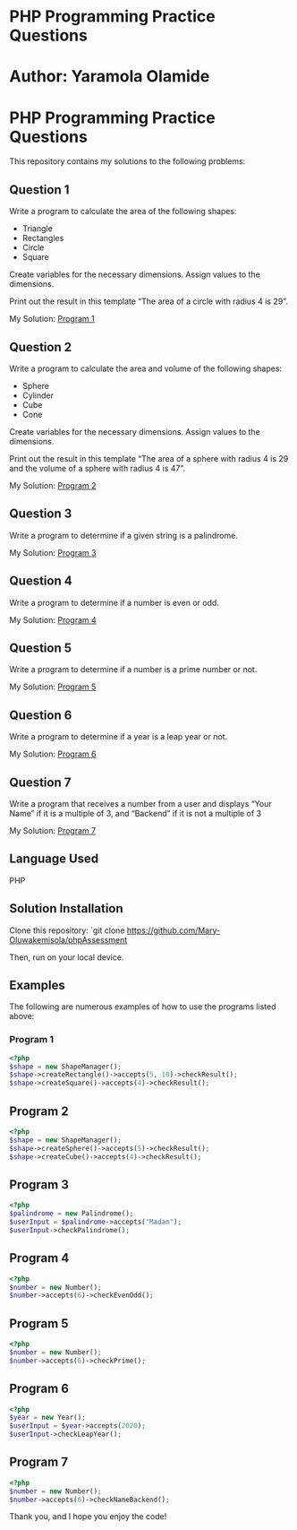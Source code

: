 # PHP Programming Practice Questions

# Author: Yaramola Olamide


# PHP Programming Practice Questions

This repository contains my solutions to the following problems:

## Question 1

Write a program to calculate the area of the following shapes:

- Triangle
- Rectangles
- Circle
- Square

Create variables for the necessary dimensions.  Assign values to the dimensions.  

Print out the result in this template  “The area of a circle with radius 4 is 29”.

My Solution: [Program 1](./Packages/Classes/ShapeManager.php)

## Question 2

Write a program to calculate the area and volume of the following shapes:

- Sphere
- Cylinder
- Cube
- Cone

Create variables for the necessary dimensions.  Assign values to the dimensions.

Print out the result in this template “The area of a sphere with radius 4 is 29 and the volume of a sphere with radius 4 is 47”.

My Solution: [Program 2](./Programs/program2.php)

## Question 3

Write a program to determine if a given string is a palindrome.

My Solution: [Program 3](./Programs/program3.php)

## Question 4

Write a program to determine if a number is even or odd.

My Solution: [Program 4](./Programs/program4.php)

## Question 5

Write a program to determine if a number is a prime number or not.

My Solution: [Program 5](./Programs/program5.php)

## Question 6

Write a program to determine if a year is a leap year or not.

My Solution: [Program 6](./Programs/program6.php)

## Question 7

Write a program that receives a number from a user and displays “Your Name” if it is a multiple of 3, and “Backend” if it is not a multiple of 3

My Solution: [Program 7](./Programs/program7.php)

## Language Used

PHP

## Solution Installation

Clone this repository: `git clone https://github.com/Mary-Oluwakemisola/phpAssessment

Then, run on your local device.

## Examples

The following are numerous examples of how to use the programs listed above:

### Program 1

```php
<?php
$shape = new ShapeManager();
$shape->createRectangle()->accepts(5, 10)->checkResult();
$shape->createSquare()->accepts(4)->checkResult();
```

## Program 2

```php
<?php
$shape = new ShapeManager();
$shape->createSphere()->accepts(5)->checkResult();
$shape->createCube()->accepts(4)->checkResult();
```

## Program 3

```php
<?php 
$palindrome = new Palindrome();
$userInput = $palindrome->accepts("Madam");
$userInput->checkPalindrome();
```

## Program 4

```php
<?php
$number = new Number();
$number->accepts(6)->checkEvenOdd();
```

## Program 5

```php
<?php
$number = new Number();
$number->accepts(6)->checkPrime();
```

## Program 6

```php
<?php
$year = new Year();
$userInput = $year->accepts(2020);
$userInput->checkLeapYear();
```

## Program 7

```php
<?php
$number = new Number();
$number->accepts(6)->checkNameBackend();
```

 Thank you, and I hope you enjoy the code!
